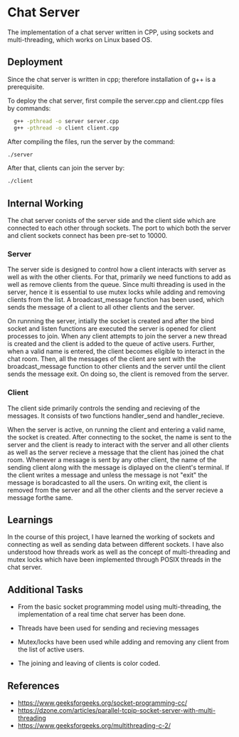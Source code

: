 
# Chat Server

The implementation of a chat server written in CPP, using
sockets and multi-threading, which works on Linux based OS.




## Deployment

Since the chat server is written in cpp; therefore installation of
g++ is a prerequisite. 

To deploy the chat server, first compile the server.cpp and 
client.cpp files by commands:

```bash
  g++ -pthread -o server server.cpp
  g++ -pthread -o client client.cpp
```
After compiling the files, run the server by the command:
```bash
./server
```

After that, clients can join the server by:
```bash
./client
```


## Internal Working

The chat server conists of the server side and the client side which are connected to each other
through sockets. The port to which both the server and client sockets connect has been pre-set to 10000.  


### Server

The server side is designed to control how a client interacts with server
as well as with the other clients. For that, primarily we need functions
to add as well as remove clients from the queue. Since multi threading is
used in the server, hence it is essential to use mutex locks while adding
and removing clients from the list. A broadcast_message function has been used, which sends the message of a 
client to all other clients and the server. 

On runnning the server, intially the socket is created and after 
the bind socket and listen functions are executed the server is opened for client
processes to join. When any client attempts to join the server a new thread is
created and the client is added to the queue of active users.
Further, when a valid name is entered, the client becomes eligible to interact in the 
chat room. Then, all the messages of the client are sent with the broadcast_message
function to other clients and the server until the client sends the message exit.
On doing so, the client is removed from the server.

### Client

The client side primarily controls the sending and recieving of the messages. 
It consists of two functions handler_send and handler_recieve. 

When the server is active, on running the client and entering a valid name, 
the socket is created. After connecting to the socket, the name is sent to the
server and the client is ready to interact with the server and all other clients as well as
the server recieve a message that the client has joined the chat room. Whenever a message 
is sent by any other client, the name of the sending client along with the message
is diplayed on the client's terminal. If the client writes a message and unless
the message is not "exit" the message is boradcasted to all the users. On writing
exit, the client is removed from the server and all the other clients and the server
recieve a message forthe same.

## Learnings

In the course of this project, I have learned the working of sockets
and connecting as well as sending data between different sockets. 
I have also understood how threads work as well as the concept of
multi-threading and mutex locks which have been implemented
through POSIX threads in the chat server. 
## Additional Tasks

- From the basic socket programming model using multi-threading, the implementation of a real time chat server has been done.
 
- Threads have been used for sending and recieving messages

- Mutex/locks have been used while adding and removing any client from the
  list of active users.

- The joining and leaving of clients is color coded.
## References

- https://www.geeksforgeeks.org/socket-programming-cc/
- https://dzone.com/articles/parallel-tcpip-socket-server-with-multi-threading 
- https://www.geeksforgeeks.org/multithreading-c-2/
